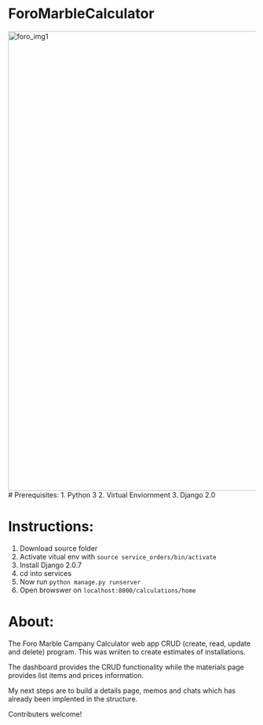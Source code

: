 # ForoMarbleCalculator
<img width="937" alt="foro_img1" src="https://user-images.githubusercontent.com/26306948/56368943-6b1d1e00-61c6-11e9-9754-7f8de153749b.png">
# Prerequisites:
1. Python 3
2. Virtual Enviornment
3. Django 2.0


# Instructions:
1. Download source folder
2. Activate vitual env with `source service_orders/bin/activate`
3. Install Django 2.0.7
4. cd into services
5. Now run `python manage.py runserver`
6. Open browswer on `localhost:8000/calculations/home`

# About:

   The Foro Marble Campany Calculator web app CRUD (create, read, update and delete) program. 
This was wriiten to create estimates of installations. 

   The dashboard provides the CRUD functionality while the materials page provides list items and prices
information.

   My next steps are to build a  details page, memos and chats which has already been implented in the structure.

Contributers welcome!

    


